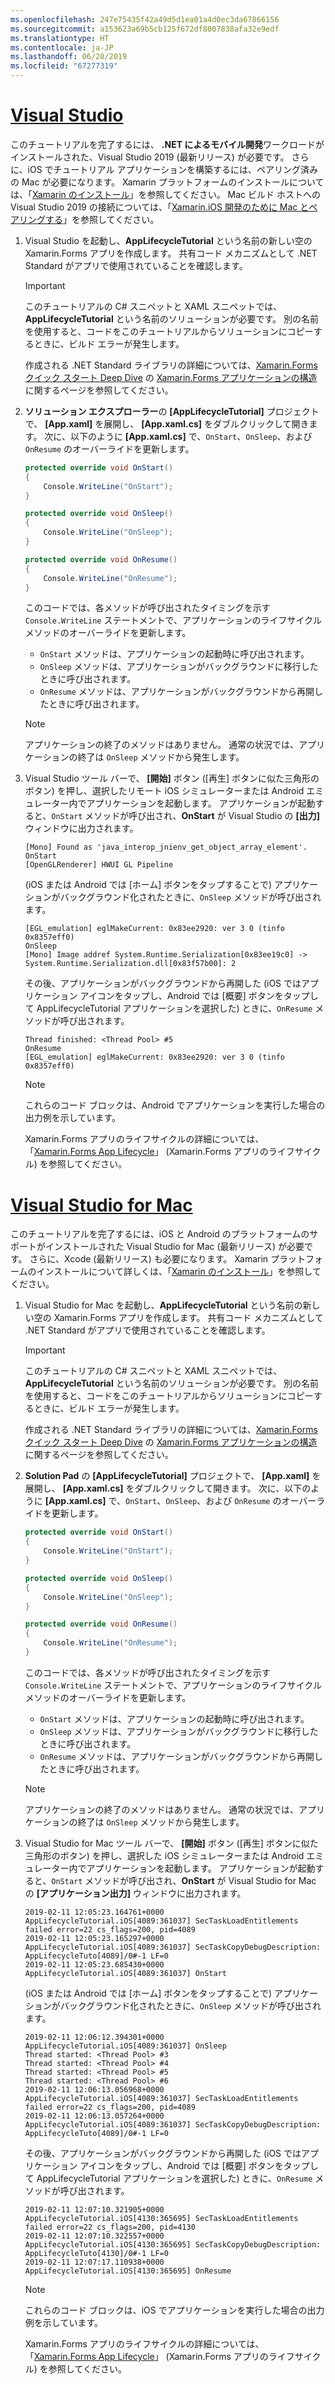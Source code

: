 ```yaml
---
ms.openlocfilehash: 247e75435f42a49d5d1ea01a4d0ec3da67866156
ms.sourcegitcommit: a153623a69b5cb125f672df8007838afa32e9edf
ms.translationtype: HT
ms.contentlocale: ja-JP
ms.lasthandoff: 06/20/2019
ms.locfileid: "67277319"
---
```

# <a name="visual-studiotabvswin"></a>[Visual Studio](#tab/vswin)

このチュートリアルを完了するには、 **.NET によるモバイル開発**ワークロードがインストールされた、Visual Studio 2019 (最新リリース) が必要です。 さらに、iOS でチュートリアル アプリケーションを構築するには、ペアリング済みの Mac が必要になります。 Xamarin プラットフォームのインストールについては、「[Xamarin のインストール](~/get-started/installation/index.md)」を参照してください。 Mac ビルド ホストへの Visual Studio 2019 の接続については、「[Xamarin.iOS 開発のために Mac とペアリングする](~/ios/get-started/installation/windows/connecting-to-mac/index.md)」を参照してください。

1. Visual Studio を起動し、**AppLifecycleTutorial** という名前の新しい空の Xamarin.Forms アプリを作成します。 共有コード メカニズムとして .NET Standard がアプリで使用されていることを確認します。

    > [!IMPORTANT]
    > このチュートリアルの C# スニペットと XAML スニペットでは、**AppLifecycleTutorial** という名前のソリューションが必要です。 別の名前を使用すると、コードをこのチュートリアルからソリューションにコピーするときに、ビルド エラーが発生します。

    作成される .NET Standard ライブラリの詳細については、[Xamarin.Forms クイック スタート Deep Dive](~/get-started/first-app/index.md) の [Xamarin.Forms アプリケーションの構造](~/get-started/first-app/index.md)に関するページを参照してください。

1. **ソリューション エクスプローラー**の **[AppLifecycleTutorial]** プロジェクトで、 **[App.xaml]** を展開し、 **[App.xaml.cs]** をダブルクリックして開きます。 次に、以下のように **[App.xaml.cs]** で、`OnStart`、`OnSleep`、および `OnResume` のオーバーライドを更新します。

    ```csharp
    protected override void OnStart()
    {
        Console.WriteLine("OnStart");
    }

    protected override void OnSleep()
    {
        Console.WriteLine("OnSleep");
    }

    protected override void OnResume()
    {
        Console.WriteLine("OnResume");
    }
    ```

    このコードでは、各メソッドが呼び出されたタイミングを示す `Console.WriteLine` ステートメントで、アプリケーションのライフサイクル メソッドのオーバーライドを更新します。

    - `OnStart` メソッドは、アプリケーションの起動時に呼び出されます。
    - `OnSleep` メソッドは、アプリケーションがバックグラウンドに移行したときに呼び出されます。
    - `OnResume` メソッドは、アプリケーションがバックグラウンドから再開したときに呼び出されます。

    > [!NOTE]
    > アプリケーションの終了のメソッドはありません。 通常の状況では、アプリケーションの終了は `OnSleep` メソッドから発生します。

1. Visual Studio ツール バーで、 **[開始]** ボタン ([再生] ボタンに似た三角形のボタン) を押し、選択したリモート iOS シミュレーターまたは Android エミュレーター内でアプリケーションを起動します。 アプリケーションが起動すると、`OnStart` メソッドが呼び出され、**OnStart** が Visual Studio の **[出力]** ウィンドウに出力されます。

    ```
    [Mono] Found as 'java_interop_jnienv_get_object_array_element'.
    OnStart
    [OpenGLRenderer] HWUI GL Pipeline
    ```

    (iOS または Android では [ホーム] ボタンをタップすることで) アプリケーションがバックグラウンド化されたときに、`OnSleep` メソッドが呼び出されます。

    ```
    [EGL_emulation] eglMakeCurrent: 0x83ee2920: ver 3 0 (tinfo 0x8357eff0)
    OnSleep
    [Mono] Image addref System.Runtime.Serialization[0x83ee19c0] -> System.Runtime.Serialization.dll[0x83f57b00]: 2
    ```

    その後、アプリケーションがバックグラウンドから再開した (iOS ではアプリケーション アイコンをタップし、Android では [概要] ボタンをタップして AppLifecycleTutorial アプリケーションを選択した) ときに、`OnResume` メソッドが呼び出されます。

    ```
    Thread finished: <Thread Pool> #5
    OnResume
    [EGL_emulation] eglMakeCurrent: 0x83ee2920: ver 3 0 (tinfo 0x8357eff0)
    ```

    > [!NOTE]
    > これらのコード ブロックは、Android でアプリケーションを実行した場合の出力例を示しています。

    Xamarin.Forms アプリのライフサイクルの詳細については、「[Xamarin.Forms App Lifecycle](~/xamarin-forms/app-fundamentals/app-lifecycle.md)」 (Xamarin.Forms アプリのライフサイクル) を参照してください。

# <a name="visual-studio-for-mactabvsmac"></a>[Visual Studio for Mac](#tab/vsmac)

このチュートリアルを完了するには、iOS と Android のプラットフォームのサポートがインストールされた Visual Studio for Mac (最新リリース) が必要です。 さらに、Xcode (最新リリース) も必要になります。 Xamarin プラットフォームのインストールについて詳しくは、「[Xamarin のインストール](~/get-started/installation/index.md)」を参照してください。

1. Visual Studio for Mac を起動し、**AppLifecycleTutorial** という名前の新しい空の Xamarin.Forms アプリを作成します。 共有コード メカニズムとして .NET Standard がアプリで使用されていることを確認します。

    > [!IMPORTANT]
    > このチュートリアルの C# スニペットと XAML スニペットでは、**AppLifecycleTutorial** という名前のソリューションが必要です。 別の名前を使用すると、コードをこのチュートリアルからソリューションにコピーするときに、ビルド エラーが発生します。

    作成される .NET Standard ライブラリの詳細については、[Xamarin.Forms クイック スタート Deep Dive](~/get-started/first-app/index.md) の [Xamarin.Forms アプリケーションの構造](~/get-started/first-app/index.md)に関するページを参照してください。

1. **Solution Pad** の **[AppLifecycleTutorial]** プロジェクトで、 **[App.xaml]** を展開し、 **[App.xaml.cs]** をダブルクリックして開きます。 次に、以下のように **[App.xaml.cs]** で、`OnStart`、`OnSleep`、および `OnResume` のオーバーライドを更新します。

    ```csharp
    protected override void OnStart()
    {
        Console.WriteLine("OnStart");
    }

    protected override void OnSleep()
    {
        Console.WriteLine("OnSleep");
    }

    protected override void OnResume()
    {
        Console.WriteLine("OnResume");
    }
    ```

    このコードでは、各メソッドが呼び出されたタイミングを示す `Console.WriteLine` ステートメントで、アプリケーションのライフサイクル メソッドのオーバーライドを更新します。

    - `OnStart` メソッドは、アプリケーションの起動時に呼び出されます。
    - `OnSleep` メソッドは、アプリケーションがバックグラウンドに移行したときに呼び出されます。
    - `OnResume` メソッドは、アプリケーションがバックグラウンドから再開したときに呼び出されます。

    > [!NOTE]
    > アプリケーションの終了のメソッドはありません。 通常の状況では、アプリケーションの終了は `OnSleep` メソッドから発生します。

1. Visual Studio for Mac ツール バーで、 **[開始]** ボタン ([再生] ボタンに似た三角形のボタン) を押し、選択した iOS シミュレーターまたは Android エミュレーター内でアプリケーションを起動します。 アプリケーションが起動すると、`OnStart` メソッドが呼び出され、**OnStart** が Visual Studio for Mac の **[アプリケーション出力]** ウィンドウに出力されます。

    ```
    2019-02-11 12:05:23.164761+0000 AppLifecycleTutorial.iOS[4089:361037] SecTaskLoadEntitlements failed error=22 cs_flags=200, pid=4089
    2019-02-11 12:05:23.165297+0000 AppLifecycleTutorial.iOS[4089:361037] SecTaskCopyDebugDescription: AppLifecycleTuto[4089]/0#-1 LF=0
    2019-02-11 12:05:23.685430+0000 AppLifecycleTutorial.iOS[4089:361037] OnStart
    ```

    (iOS または Android では [ホーム] ボタンをタップすることで) アプリケーションがバックグラウンド化されたときに、`OnSleep` メソッドが呼び出されます。

    ```
    2019-02-11 12:06:12.394301+0000 AppLifecycleTutorial.iOS[4089:361037] OnSleep
    Thread started: <Thread Pool> #3
    Thread started: <Thread Pool> #4
    Thread started: <Thread Pool> #5
    Thread started: <Thread Pool> #6
    2019-02-11 12:06:13.056968+0000 AppLifecycleTutorial.iOS[4089:361037] SecTaskLoadEntitlements failed error=22 cs_flags=200, pid=4089
    2019-02-11 12:06:13.057264+0000 AppLifecycleTutorial.iOS[4089:361037] SecTaskCopyDebugDescription: AppLifecycleTuto[4089]/0#-1 LF=0
    ```

    その後、アプリケーションがバックグラウンドから再開した (iOS ではアプリケーション アイコンをタップし、Android では [概要] ボタンをタップして AppLifecycleTutorial アプリケーションを選択した) ときに、`OnResume` メソッドが呼び出されます。

    ```
    2019-02-11 12:07:10.321905+0000 AppLifecycleTutorial.iOS[4130:365695] SecTaskLoadEntitlements failed error=22 cs_flags=200, pid=4130
    2019-02-11 12:07:10.322557+0000 AppLifecycleTutorial.iOS[4130:365695] SecTaskCopyDebugDescription: AppLifecycleTuto[4130]/0#-1 LF=0
    2019-02-11 12:07:17.110938+0000 AppLifecycleTutorial.iOS[4130:365695] OnResume
    ```

    > [!NOTE]
    > これらのコード ブロックは、iOS でアプリケーションを実行した場合の出力例を示しています。

    Xamarin.Forms アプリのライフサイクルの詳細については、「[Xamarin.Forms App Lifecycle](~/xamarin-forms/app-fundamentals/app-lifecycle.md)」 (Xamarin.Forms アプリのライフサイクル) を参照してください。
